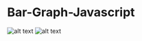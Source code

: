 # Bar-Graph-Javascript
![alt text](https://raw.githubusercontent.com/dilipkosuri/Bar-Graph-Javascript/feature/version-1.1/screenshots/Home.png)
![alt text](https://raw.githubusercontent.com/dilipkosuri/Bar-Graph-Javascript/feature/version-1.1/screenshots/Home.png)
